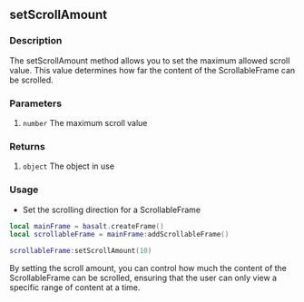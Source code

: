## setScrollAmount

### Description

The setScrollAmount method allows you to set the maximum allowed scroll value. This value determines how far the content of the ScrollableFrame can be scrolled.

### Parameters

1. `number` The maximum scroll value

### Returns

1. `object` The object in use

### Usage

* Set the scrolling direction for a ScrollableFrame

```lua
local mainFrame = basalt.createFrame()
local scrollableFrame = mainFrame:addScrollableFrame()

scrollableFrame:setScrollAmount(10)
```

By setting the scroll amount, you can control how much the content of the ScrollableFrame can be scrolled, ensuring that the user can only view a specific range of content at a time.
